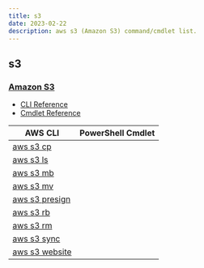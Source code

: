 ```yaml
---
title: s3
date: 2023-02-22
description: aws s3 (Amazon S3) command/cmdlet list.
---
```


## s3

### [Amazon S3](https://aws.amazon.com/s3/)

* [CLI Reference](https://docs.aws.amazon.com/cli/latest/reference/s3/index.html)
* [Cmdlet Reference](https://docs.aws.amazon.com/powershell/latest/reference/items/Amazon_Simple_Storage_Service_cmdlets.html)

|AWS CLI|PowerShell Cmdlet|
|----|----|
|[aws s3 cp](https://docs.aws.amazon.com/cli/latest/reference/s3/cp.html)||
|[aws s3 ls](https://docs.aws.amazon.com/cli/latest/reference/s3/ls.html)||
|[aws s3 mb](https://docs.aws.amazon.com/cli/latest/reference/s3/mb.html)||
|[aws s3 mv](https://docs.aws.amazon.com/cli/latest/reference/s3/mv.html)||
|[aws s3 presign](https://docs.aws.amazon.com/cli/latest/reference/s3/presign.html)||
|[aws s3 rb](https://docs.aws.amazon.com/cli/latest/reference/s3/rb.html)||
|[aws s3 rm](https://docs.aws.amazon.com/cli/latest/reference/s3/rm.html)||
|[aws s3 sync](https://docs.aws.amazon.com/cli/latest/reference/s3/sync.html)||
|[aws s3 website](https://docs.aws.amazon.com/cli/latest/reference/s3/website.html)||

